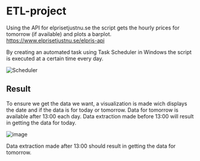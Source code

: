 ﻿# ETL-project

Using the API for elprisetjustnu.se the script gets the hourly prices for tomorrow (if available) and plots a barplot.
https://www.elprisetjustnu.se/elpris-api


By creating an automated task using Task Scheduler in Windows the script is executed at a certain time every day.

![Scheduler](https://github.com/user-attachments/assets/8fd6ad12-9819-4831-bf7a-962d634dc368)



## Result
To ensure we get the data we want, a visualization is made wich displays the date and if the data is for today or tomorrow.
Data for tomorrow is available after 13:00 each day.
Data extraction made before 13:00 will result in getting the data for today.

![image](https://github.com/user-attachments/assets/b4b5e77f-fb38-49be-b56c-1f8492f044c2)

Data extraction made after 13:00 should result in getting the data for tomorrow.
